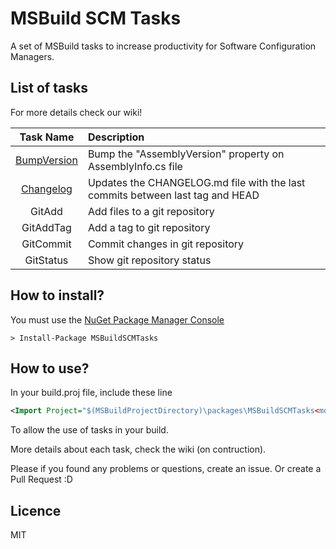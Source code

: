 # MSBuild SCM Tasks

A set of MSBuild tasks to increase productivity for Software Configuration Managers.

## List of tasks
For more details check our wiki!

| Task Name     | Description                                                                   |
|:-------------:|:------------------------------------------------------------------------------|
| [BumpVersion](https://github.com/giovanebribeiro/msbuildscmtasks/wiki/Available-Tasks:-BumpVersion)   | Bump the "AssemblyVersion" property on AssemblyInfo.cs file                   |
| [Changelog](https://github.com/giovanebribeiro/msbuildscmtasks/wiki/Available-Tasks:-Changelog)     | Updates the CHANGELOG.md file with the last commits between last tag and HEAD |
| GitAdd        | Add files to a git repository                                                 |
| GitAddTag     | Add a tag to git repository                                                   |
| GitCommit     | Commit changes in git repository                                              |
| GitStatus     | Show git repository status                                                    |

## How to install?

You must use the [NuGet Package Manager Console](http://docs.nuget.org/consume/package-manager-console)
```
> Install-Package MSBuildSCMTasks
```

## How to use?
In your build.proj file, include these line
```xml
<Import Project="$(MSBuildProjectDirectory)\packages\MSBuildSCMTasks<most.recent.release>\MSBuild.SCM.Tasks.Targets"/>
```
To allow the use of tasks in your build.

More details about each task, check the wiki (on contruction).

Please if you found any problems or questions, create an issue. Or create a Pull Request :D

## Licence

MIT
